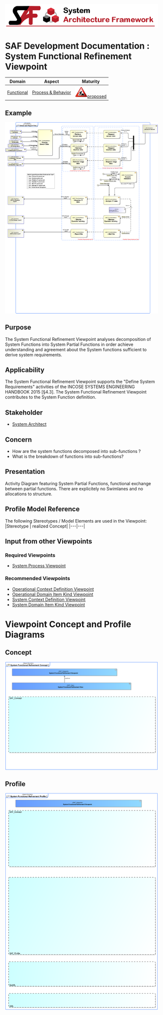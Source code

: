 ![System Architecture Framework](../../diagrams/Banner_SAF.png)
# SAF Development Documentation : System Functional Refinement Viewpoint
|**Domain**|**Aspect**|**Maturity**|
| --- | --- | --- |
|[Functional](../../domains.md#Domain-Functional)|[Process & Behavior](../../aspects.md#Aspect-Process-&-Behavior)|![Proposed](../../diagrams/Under_construction_icon-red.svg )[proposed](../../using-saf/maturity.md#proposed)|
## Example
![Detect and Report Fire](../../diagrams/Detect-and-Report-Fire.svg)
## Purpose
The System Functional Refinement Viewpoint analyses decomposition of System Functions into System Partial Functions in order achieve understanding and agreement about the System functions sufficient to derive system  requirements.
## Applicability
The System Functional Refinement Viewpoint supports the "Define System Requirements" activities of the INCOSE SYSTEMS ENGINEERING HANDBOOK 2015 [§4.3]. The System Functional Refinement Viewpoint contributes to the System Function definition.
## Stakeholder
* [System Architect](../../stakeholders.md#System-Architect)
## Concern
* How are the system functions decomposed into sub-functions ? 
* What is the breakdown of functions into sub-functions?
## Presentation
Activity Diagram featuring System Partial Functions, functional exchange between partial functions. There are explicitely no Swimlanes and no allocations to structure.

## Profile Model Reference
The following Stereotypes / Model Elements are used in the Viewpoint:
|Stereotype | realized Concept|
|---|---|
## Input from other Viewpoints
### Required Viewpoints
* [System Process Viewpoint](System-Process-Viewpoint.md)
### Recommended Viewpoints
* [Operational Context Definition Viewpoint](Operational-Context-Definition-Viewpoint.md)
* [Operational Domain Item Kind Viewpoint](Operational-Domain-Item-Kind-Viewpoint.md)
* [System Context Definition Viewpoint](System-Context-Definition-Viewpoint.md)
* [System Domain Item Kind Viewpoint](System-Domain-Item-Kind-Viewpoint.md)
# Viewpoint Concept and Profile Diagrams
## Concept
![System Functional Refinement Concept](diagrams/System-Functional-Refinement-Concept.svg)
## Profile
![System Functional Refinement Profile](diagrams/System-Functional-Refinement-Profile.svg)
